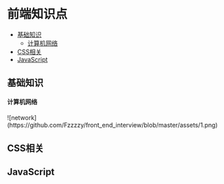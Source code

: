 # 前端知识点

* [基础知识](#1)
    * [计算机网络](1.1)
* [CSS相关](#2)
* [JavaScript](#3)

<h2 id='1'>基础知识</h2>
<h4 id='1.1'>计算机网络</h4>
![network](https://github.com/Fzzzzy/front_end_interview/blob/master/assets/1.png)






<h2 id='2'>CSS相关</h2>

<h2 id='3'>JavaScript</h2>